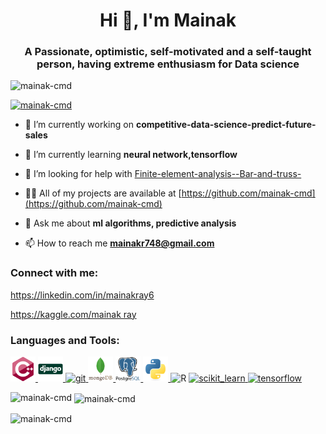 <h1 align="center">Hi 👋, I'm Mainak</h1>
<h3 align="center">A Passionate, optimistic, self-motivated and a self-taught person, having extreme enthusiasm for Data science</h3>

<p align="left"> <img src="https://komarev.com/ghpvc/?username=mainak-cmd&label=Profile%20views&color=0e75b6&style=flat" alt="mainak-cmd" /> </p>

<p align="left"> <a href="https://github.com/ryo-ma/github-profile-trophy"><img src="https://github-profile-trophy.vercel.app/?username=mainak-cmd" alt="mainak-cmd" /></a> </p>

- 🔭 I’m currently working on **competitive-data-science-predict-future-sales**

- 🌱 I’m currently learning **neural network,tensorflow**

- 🤝 I’m looking for help with [Finite-element-analysis--Bar-and-truss-](https://github.com/mainak-cmd/-Finite-element-analysis--Bar-and-truss-)

- 👨‍💻 All of my projects are available at [https://github.com/mainak-cmd](https://github.com/mainak-cmd)

- 💬 Ask me about **ml algorithms, predictive analysis**

- 📫 How to reach me **mainakr748@gmail.com**

<h3 align="left">Connect with me:</h3>
<p align="left">
<a href="https://linkedin.com/in/mainakray6" target="blank">https://linkedin.com/in/mainakray6</a></p>
<p>
<a href="https://kaggle.com/mainak ray" target="blank">https://kaggle.com/mainak ray</a>
</p>

<h3 align="left">Languages and Tools:</h3>
<p align="left"> <a href="https://www.w3schools.com/cpp/" target="_blank"> <img src="https://raw.githubusercontent.com/devicons/devicon/master/icons/cplusplus/cplusplus-original.svg" alt="cplusplus" width="40" height="40"/> </a> <a href="https://www.djangoproject.com/" target="_blank"> <img src="https://raw.githubusercontent.com/devicons/devicon/master/icons/django/django-original.svg" alt="django" width="40" height="40"/> </a> <a href="https://git-scm.com/" target="_blank"> <img src="https://www.vectorlogo.zone/logos/git-scm/git-scm-icon.svg" alt="git" width="40" height="40"/> </a> <a href="https://www.mongodb.com/" target="_blank"> <img src="https://raw.githubusercontent.com/devicons/devicon/master/icons/mongodb/mongodb-original-wordmark.svg" alt="mongodb" width="40" height="40"/> </a> <a href="https://www.postgresql.org" target="_blank"> <img src="https://raw.githubusercontent.com/devicons/devicon/master/icons/postgresql/postgresql-original-wordmark.svg" alt="postgresql" width="40" height="40"/> </a> <a href="https://www.python.org" target="_blank"> <img src="https://raw.githubusercontent.com/devicons/devicon/master/icons/python/python-original.svg" alt="python" width="40" height="40"/> </a><img src="https://upload.wikimedia.org/wikipedia/commons/thumb/1/1b/R_logo.svg/724px-R_logo.svg.png" alt="R" width="40" height="40"/></a> <a href="https://scikit-learn.org/" target="_blank"> <img src="https://upload.wikimedia.org/wikipedia/commons/0/05/Scikit_learn_logo_small.svg" alt="scikit_learn" width="40" height="40"/>  </a> <a href="https://www.tensorflow.org" target="_blank"> <img src="https://www.vectorlogo.zone/logos/tensorflow/tensorflow-icon.svg" alt="tensorflow" width="40" height="40"/> </a> </p>

<p><img align="left" src="https://github-readme-stats.vercel.app/api/top-langs?username=mainak-cmd&show_icons=true&locale=en&layout=compact" alt="mainak-cmd" /></p>

<p>&nbsp;<img align="center" src="https://github-readme-stats.vercel.app/api?username=mainak-cmd&show_icons=true&locale=en" alt="mainak-cmd" /></p>

<p><img align="center" src="https://github-readme-streak-stats.herokuapp.com/?user=mainak-cmd&" alt="mainak-cmd" /></p>
